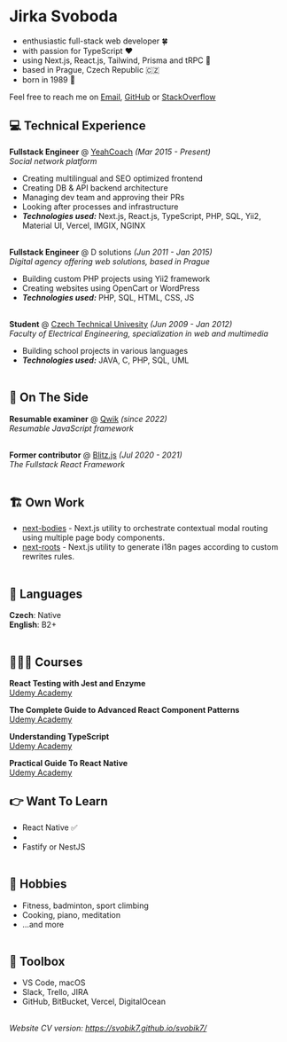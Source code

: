 # Jirka Svoboda

- enthusiastic full-stack web developer 🍀 
- with passion for TypeScript ❤️ 
- using Next.js, React.js, Tailwind, Prisma and tRPC 🚀 
- based in Prague, Czech Republic 🇨🇿
- born in 1989 🎂

Feel free to reach me on [Email](mailto:svobik7@gmail.com), [GitHub](https://github.com/svobik7/) or [StackOverflow](https://stackoverflow.com/users/4610318/jirka-svoboda)

## 💻 Technical Experience

**Fullstack Engineer** @ [YeahCoach](https://www.yeahcoach.com/) _(Mar 2015 - Present)_ <br>
_Social network platform_
  - Creating multilingual and SEO optimized frontend
  - Creating DB & API backend architecture
  - Managing dev team and approving their PRs
  - Looking after processes and infrastructure
  - **_Technologies used:_** Next.js, React.js, TypeScript, PHP, SQL, Yii2, Material UI, Vercel, IMGIX, NGINX
<br><br>

**Fullstack Engineer** @ D solutions _(Jun 2011 - Jan 2015)_ <br>
_Digital agency offering web solutions, based in Prague_
  - Building custom PHP projects using Yii2 framework
  - Creating websites using OpenCart or WordPress
  - **_Technologies used:_** PHP, SQL, HTML, CSS, JS
<br><br>

**Student** @ [Czech Technical Univesity](https://fel.cvut.cz/en/) _(Jun 2009 - Jan 2012)_ <br>
_Faculty of Electrical Engineering, specialization in web and multimedia_
  - Building school projects in various languages
  - **_Technologies used:_** JAVA, C, PHP, SQL, UML
<br><br>

## 📌 On The Side

**Resumable examiner** @ [Qwik](https://qwik.builder.io/) _(since 2022)_ <br>
_Resumable JavaScript framework_
<br><br>

**Former contributor** @ [Blitz.js](https://github.com/blitz-js/blitz) _(Jul 2020 - 2021)_ <br>
_The Fullstack React Framework_
<br><br>

## 🏗️ Own Work
- [next-bodies](https://github.com/svobik7/next-bodies) - Next.js utility to orchestrate contextual modal routing using multiple page body components.
- [next-roots](https://github.com/svobik7/next-roots) - Next.js utility to generate i18n pages according to custom rewrites rules.
<br><br>

## 💬 Languages

**Czech**: Native <br>
**English**: B2+
<br><br>

## 👩🏼‍🎓 Courses

**React Testing with Jest and Enzyme**<br>
[Udemy Academy](https://www.udemy.com/course/react-testing-with-jest-and-enzyme/)

**The Complete Guide to Advanced React Component Patterns**<br>
[Udemy Academy](https://www.udemy.com/course/the-complete-guide-to-advanced-react-patterns/)

**Understanding TypeScript**<br>
[Udemy Academy](https://www.udemy.com/course/understanding-typescript/)

**Practical Guide To React Native**<br>
[Udemy Academy](https://www.udemy.com/course/react-native-the-practical-guide/)

## 👉 Want To Learn
- React Native ✅
- 
- Fastify or NestJS
<br><br>

## 🙂 Hobbies
- Fitness, badminton, sport climbing
- Cooking, piano, meditation
- ...and more
<br><br>

## 🧰 Toolbox
- VS Code, macOS
- Slack, Trello, JIRA
- GitHub, BitBucket, Vercel, DigitalOcean
<br><br>

_Website CV version: https://svobik7.github.io/svobik7/_

<!--
**svobik7/svobik7** is a ✨ _special_ ✨ repository because its `README.md` (this file) appears on your GitHub profile.

Here are some ideas to get you started:

- 🔭 I’m currently working on ...
- 🌱 I’m currently learning ...
- 👯 I’m looking to collaborate on ...
- 🤔 I’m looking for help with ...
- 💬 Ask me about ...
- 📫 How to reach me: ...
- 😄 Pronouns: ...
- ⚡ Fun fact: ...
-->
